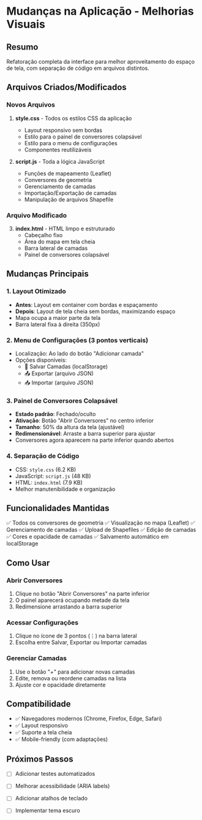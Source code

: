 # Mudanças na Aplicação - Melhorias Visuais

## Resumo
Refatoração completa da interface para melhor aproveitamento do espaço de tela, com separação de código em arquivos distintos.

## Arquivos Criados/Modificados

### Novos Arquivos
1. **style.css** - Todos os estilos CSS da aplicação
   - Layout responsivo sem bordas
   - Estilo para o painel de conversores colapsável
   - Estilo para o menu de configurações
   - Componentes reutilizáveis

2. **script.js** - Toda a lógica JavaScript
   - Funções de mapeamento (Leaflet)
   - Conversores de geometria
   - Gerenciamento de camadas
   - Importação/Exportação de camadas
   - Manipulação de arquivos Shapefile

### Arquivo Modificado
3. **index.html** - HTML limpo e estruturado
   - Cabeçalho fixo
   - Área do mapa em tela cheia
   - Barra lateral de camadas
   - Painel de conversores colapsável

## Mudanças Principais

### 1. Layout Otimizado
- **Antes**: Layout em container com bordas e espaçamento
- **Depois**: Layout de tela cheia sem bordas, maximizando espaço
- Mapa ocupa a maior parte da tela
- Barra lateral fixa à direita (350px)

### 2. Menu de Configurações (3 pontos verticais)
- Localização: Ao lado do botão "Adicionar camada"
- Opções disponíveis:
  - 💾 Salvar Camadas (localStorage)
  - 📤 Exportar (arquivo JSON)
  - 📥 Importar (arquivo JSON)

### 3. Painel de Conversores Colapsável
- **Estado padrão**: Fechado/oculto
- **Ativação**: Botão "Abrir Conversores" no centro inferior
- **Tamanho**: 50% da altura da tela (ajustável)
- **Redimensionável**: Arraste a barra superior para ajustar
- Conversores agora aparecem na parte inferior quando abertos

### 4. Separação de Código
- CSS: `style.css` (6.2 KB)
- JavaScript: `script.js` (48 KB)
- HTML: `index.html` (7.9 KB)
- Melhor manutenibilidade e organização

## Funcionalidades Mantidas

✅ Todos os conversores de geometria
✅ Visualização no mapa (Leaflet)
✅ Gerenciamento de camadas
✅ Upload de Shapefiles
✅ Edição de camadas
✅ Cores e opacidade de camadas
✅ Salvamento automático em localStorage

## Como Usar

### Abrir Conversores
1. Clique no botão "Abrir Conversores" na parte inferior
2. O painel aparecerá ocupando metade da tela
3. Redimensione arrastando a barra superior

### Acessar Configurações
1. Clique no ícone de 3 pontos (⋮) na barra lateral
2. Escolha entre Salvar, Exportar ou Importar camadas

### Gerenciar Camadas
1. Use o botão "+" para adicionar novas camadas
2. Edite, remova ou reordene camadas na lista
3. Ajuste cor e opacidade diretamente

## Compatibilidade

- ✅ Navegadores modernos (Chrome, Firefox, Edge, Safari)
- ✅ Layout responsivo
- ✅ Suporte a tela cheia
- ✅ Mobile-friendly (com adaptações)

## Próximos Passos

- [ ] Adicionar testes automatizados
- [ ] Melhorar acessibilidade (ARIA labels)
- [ ] Adicionar atalhos de teclado
- [ ] Implementar tema escuro

